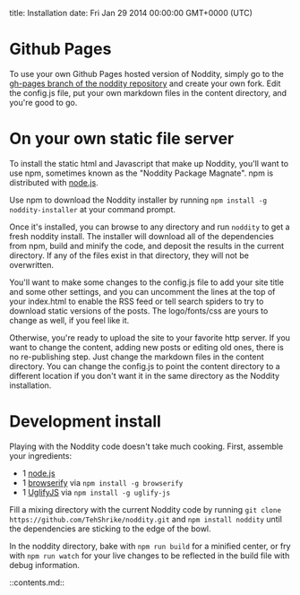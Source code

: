 title: Installation
date: Fri Jan 29 2014 00:00:00 GMT+0000 (UTC)

Github Pages
=========

To use your own Github Pages hosted version of Noddity, simply go to the [gh-pages branch of the noddity repository](https://github.com/TehShrike/noddity/tree/gh-pages) and create your own fork.  Edit the config.js file, put your own markdown files in the content directory, and you're good to go.

On your own static file server
==========

To install the static html and Javascript that make up Noddity, you'll want to use npm, sometimes known as the "Noddity Package Magnate".  npm is distributed with [node.js](http://nodejs.org/).

Use npm to download the Noddity installer by running `npm install -g noddity-installer` at your command prompt.

Once it's installed, you can browse to any directory and run `noddity` to get a fresh noddity install.  The installer will download all of the dependencies from npm, build and minify the code, and deposit the results in the current directory.  If any of the files exist in that directory, they will not be overwritten.

You'll want to make some changes to the config.js file to add your site title and some other settings, and you can uncomment the lines at the top of your index.html to enable the RSS feed or tell search spiders to try to download static versions of the posts.  The logo/fonts/css are yours to change as well, if you feel like it.

Otherwise, you're ready to upload the site to your favorite http server.  If you want to change the content, adding new posts or editing old ones, there is no re-publishing step.  Just change the markdown files in the content directory.  You can change the config.js to point the content directory to a different location if you don't want it in the same directory as the Noddity installation.

Development install
============

Playing with the Noddity code doesn't take much cooking.  First, assemble your ingredients:

- 1 [node.js](http://nodejs.org/download/)
- 1 [browserify](https://github.com/substack/node-browserify) via `npm install -g browserify`
- 1 [UglifyJS](https://github.com/mishoo/UglifyJS2) via `npm install -g uglify-js`

Fill a mixing directory with the current Noddity code by running `git clone https://github.com/TehShrike/noddity.git` and `npm install noddity` until the dependencies are sticking to the edge of the bowl.

In the noddity directory, bake with `npm run build` for a minified center, or fry with `npm run watch` for your live changes to be reflected in the build file with debug information.

::contents.md::
